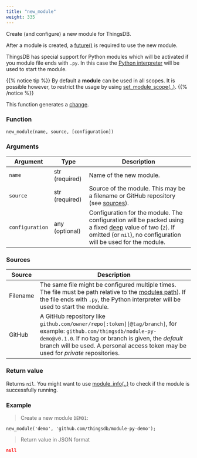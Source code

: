```yaml
---
title: "new_module"
weight: 335
---
```


Create (and configure) a new module for ThingsDB.

After a module is created, a [future()](../../data-types/future/#modules) is required to use the new module.

ThingsDB has special support for Python modules which will be activated if you module file ends with `.py`. In this case the [Python interpreter](../../getting-started/configuration) will be used to start the module.

{{% notice tip %}}
By default a **module** can be used in all scopes. It is possible however, to restrict the usage by using [set_module_scope(..)](../set_module_scope).
{{% /notice %}}

This function generates a [change](../../overview/changes).

### Function

`new_module(name, source, [configuration])`

### Arguments

Argument | Type | Description
-------- | ---- | -----------
`name` | str (required) | Name of the new module.
`source` | str (required) | Source of the module. This may be a filename or GitHub repository (see [sources](#sources)).
`configuration` | any (optional) | Configuration for the module. The configuration will be packed using a fixed [deep](../../collection-api/deep) value of two (`2`). If omitted (or `nil`), no configuration will be used for the module.

### Sources

Source      | Description
----------- | -----------
Filename    | The same file might be configured multiple times. The file must be path relative to the [modules path](../../getting-started/configuration)). If the file ends with `.py`, the Python interpreter will be used to start the module.
GitHub      | A GitHub repository like `github.com/owner/repo[:token][@tag/branch]`, for example: `github.com/thingsdb/module-py-demo@v0.1.0`. If no tag or branch is given, the *default* branch will be used. A personal access token may be used for *private* repositories.

### Return value

Returns `nil`. You might want to use [module_info(..)](../module_info) to check if the module is successfully running.

### Example

> Create a new module `DEMO1`:

```thingsdb,json_response,@t
new_module('demo', 'github.com/thingsdb/module-py-demo');
```

> Return value in JSON format

```json
null
```
